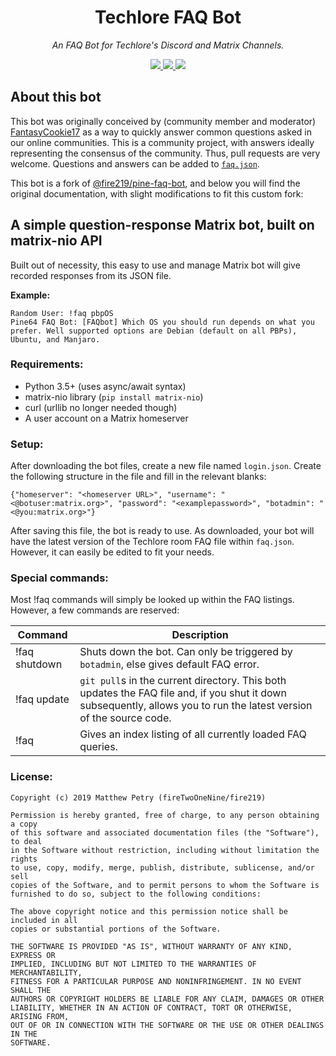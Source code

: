 <div align="center">
<h1>Techlore FAQ Bot</h1>
<p>
	<em>An FAQ Bot for Techlore's Discord and Matrix Channels.</em>
</p>
<p>
<a href="https://github.com/techlore/faq-bot/pulls">
	<img src="https://img.shields.io/github/issues-pr/techlore/faq-bot?style=for-the-badge">
</a>
<a href="https://discord.gg/Xd7baMSpqS">
	<img src="https://img.shields.io/discord/422332274323750922?label=Discord&logo=discord&logoColor=white&style=for-the-badge">
</a>
<a href="https://matrix.to/#/+techlore-official:matrix.org">
	<img src="https://img.shields.io/matrix/techlore:matrix.org?label=Matrix&logo=matrix&server_fqdn=matrix.org&style=for-the-badge">
</a>
</p>
</div>

## About this bot

This bot was originally conceived by (community member and moderator) [FantasyCookie17](https://fantasycookie17.cf) as a way to quickly answer common questions asked in our online communities. This is a community project, with answers ideally representing the consensus of the community. Thus, pull requests are very welcome. Questions and answers can be added to [`faq.json`](/faq.json).

This bot is a fork of [@fire219/pine-faq-bot](https://github.com/fire219/pine-faq-bot), and below you will find the original documentation, with slight modifications to fit this custom fork:

## A simple question-response Matrix bot, built on matrix-nio API

Built out of necessity, this easy to use and manage Matrix bot will give recorded responses from its JSON file.

**Example:**

    Random User: !faq pbpOS
    Pine64 FAQ Bot: [FAQbot] Which OS you should run depends on what you prefer. Well supported options are Debian (default on all PBPs), Ubuntu, and Manjaro.

### Requirements:
- Python 3.5+ (uses async/await syntax)
- matrix-nio library (`pip install matrix-nio`)
- curl (urllib no longer needed though)
- A user account on a Matrix homeserver

### Setup:
After downloading the bot files, create a new file named `login.json`.
Create the following structure in the file and fill in the relevant blanks:

    {"homeserver": "<homeserver URL>", "username": "<@botuser:matrix.org>", "password": "<examplepassword>", "botadmin": "<@you:matrix.org>"}

After saving this file, the bot is ready to use. As downloaded, your bot will have the latest version of the Techlore room FAQ file within `faq.json`. However, it can easily be edited to fit your needs.

### Special commands:
Most !faq commands will simply be looked up within the FAQ listings. However, a few commands are reserved:

 Command| Description
--|--
 !faq shutdown | Shuts down the bot. Can only be triggered by `botadmin`, else gives default FAQ error.
 !faq update | `git pull`s in the current directory. This both updates the FAQ file and, if you shut it down subsequently, allows you to run the latest version of the source code.
 !faq | Gives an index listing of all currently loaded FAQ queries.

### License:

    Copyright (c) 2019 Matthew Petry (fireTwoOneNine/fire219)

    Permission is hereby granted, free of charge, to any person obtaining a copy
    of this software and associated documentation files (the "Software"), to deal
    in the Software without restriction, including without limitation the rights
    to use, copy, modify, merge, publish, distribute, sublicense, and/or sell
    copies of the Software, and to permit persons to whom the Software is
    furnished to do so, subject to the following conditions:

    The above copyright notice and this permission notice shall be included in all
    copies or substantial portions of the Software.

    THE SOFTWARE IS PROVIDED "AS IS", WITHOUT WARRANTY OF ANY KIND, EXPRESS OR
    IMPLIED, INCLUDING BUT NOT LIMITED TO THE WARRANTIES OF MERCHANTABILITY,
    FITNESS FOR A PARTICULAR PURPOSE AND NONINFRINGEMENT. IN NO EVENT SHALL THE
    AUTHORS OR COPYRIGHT HOLDERS BE LIABLE FOR ANY CLAIM, DAMAGES OR OTHER
    LIABILITY, WHETHER IN AN ACTION OF CONTRACT, TORT OR OTHERWISE, ARISING FROM,
    OUT OF OR IN CONNECTION WITH THE SOFTWARE OR THE USE OR OTHER DEALINGS IN THE
    SOFTWARE.

